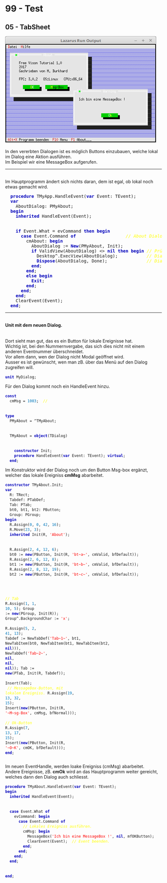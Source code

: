 <html>
    <b><h1>99 - Test</h1></b>
    <b><h2>05 - TabSheet</h2></b>
<img src="image.png" alt="Selfhtml"><br><br>
In den vererbten Dialogen ist es möglich Buttons einzubauen, welche lokal im Dialog eine Aktion ausführen.<br>
Im Beispiel wir eine MessageBox aufgerufen.<br>
<hr><br>
Im Hauptprogramm ändert sich nichts daran, dem ist egal, ob lokal noch etwas gemacht wird.<br>
<pre><code=pascal>  <b><font color="0000BB">procedure</font></b> TMyApp.HandleEvent(<b><font color="0000BB">var</font></b> Event: TEvent);
  <b><font color="0000BB">var</font></b>
    AboutDialog: PMyAbout;
  <b><font color="0000BB">begin</font></b>
    <b><font color="0000BB">inherited</font></b> HandleEvent(Event);
<br>
    <b><font color="0000BB">if</font></b> Event.What = evCommand <b><font color="0000BB">then</font></b> <b><font color="0000BB">begin</font></b>
      <b><font color="0000BB">case</font></b> Event.Command <b><font color="0000BB">of</font></b>                   <i><font color="#FFFF00">// About Dialog</font></i>
        cmAbout: <b><font color="0000BB">begin</font></b>
          AboutDialog := <b><font color="0000BB">New</font></b>(PMyAbout, Init);
          <b><font color="0000BB">if</font></b> ValidView(AboutDialog) <> <b><font color="0000BB">nil</font></b> <b><font color="0000BB">then</font></b> <b><font color="0000BB">begin</font></b> <i><font color="#FFFF00">// Prüfen ob genügend Speicher.</font></i>
            Desktop^.ExecView(AboutDialog);           <i><font color="#FFFF00">// Dialog About ausführen.</font></i>
            <b><font color="0000BB">Dispose</font></b>(AboutDialog, Done);               <i><font color="#FFFF00">// Dialog und Speicher frei geben.</font></i>
          <b><font color="0000BB">end</font></b>;
        <b><font color="0000BB">end</font></b>;
        <b><font color="0000BB">else</font></b> <b><font color="0000BB">begin</font></b>
          <b><font color="0000BB">Exit</font></b>;
        <b><font color="0000BB">end</font></b>;
      <b><font color="0000BB">end</font></b>;
    <b><font color="0000BB">end</font></b>;
    ClearEvent(Event);
  <b><font color="0000BB">end</font></b>;</code></pre>
<hr><br>
<b>Unit mit dem neuen Dialog.</b><br>
<br><br>
Dort sieht man gut, das es ein Button für lokale Ereignisse hat.<br>
Wichtig ist, bei den Nummernvergabe, das sich dies nicht mit einem anderen Eventnummer überschneidet.<br>
Vor allem dann, wen der Dialog nicht Modal geöffnet wird.<br>
Ausser es ist gewünscht, wen man zB. über das Menü auf den Dialog zugreifen will.<br>
<pre><code><b><font color="0000BB">unit</font></b> MyDialog;
</code></pre>
Für den Dialog kommt noch ein HandleEvent hinzu.<br>
<pre><code><b><font color="0000BB">const</font></b>
  cmMsg = <font color="#0077BB">1003</font>;  <i><font color="#FFFF00">//</font></i>
<br>
<b><font color="0000BB">type</font></b>
  PMyAbout = ^TMyAbout;
<br>
  TMyAbout = <b><font color="0000BB">object</font></b>(TDialog)
<br>
    <b><font color="0000BB">constructor</font></b> Init;
    <b><font color="0000BB">procedure</font></b> HandleEvent(<b><font color="0000BB">var</font></b> Event: TEvent); <b><font color="0000BB">virtual</font></b>;
  <b><font color="0000BB">end</font></b>;
</code></pre>
Im Konstruktor wird der Dialog noch um den Button Msg-box ergänzt, welcher das lokale Ereigniss <b>cmMsg</b> abarbeitet.<br>
<pre><code><b><font color="0000BB">constructor</font></b> TMyAbout.Init;
<b><font color="0000BB">var</font></b>
  R: TRect;
  Tabdef: PTabDef;
  Tab: PTab;
  bt0, bt1, bt2: PButton;
  Group: PGroup;
<b><font color="0000BB">begin</font></b>
  R.Assign(<font color="#0077BB">0</font>, <font color="#0077BB">0</font>, <font color="#0077BB">42</font>, <font color="#0077BB">16</font>);
  R.Move(<font color="#0077BB">23</font>, <font color="#0077BB">3</font>);
  <b><font color="0000BB">inherited</font></b> Init(R, <font color="#FF0000">'About'</font>);
<br>
  R.Assign(<font color="#0077BB">2</font>, <font color="#0077BB">4</font>, <font color="#0077BB">12</font>, <font color="#0077BB">6</font>);
  bt0 := <b><font color="0000BB">new</font></b>(PButton, Init(R, <font color="#FF0000">'bt~a~'</font>, cmValid, bfDefault));
  R.Assign(<font color="#0077BB">2</font>, <font color="#0077BB">6</font>, <font color="#0077BB">12</font>, <font color="#0077BB">8</font>);
  bt1 := <b><font color="0000BB">new</font></b>(PButton, Init(R, <font color="#FF0000">'bt~b~'</font>, cmValid, bfDefault));
  R.Assign(<font color="#0077BB">2</font>, <font color="#0077BB">8</font>, <font color="#0077BB">12</font>, <font color="#0077BB">19</font>);
  bt2 := <b><font color="0000BB">new</font></b>(PButton, Init(R, <font color="#FF0000">'bt~c~'</font>, cmValid, bfDefault));
<br>

  <i><font color="#FFFF00">// Tab</font></i>
  R.Assign(<font color="#0077BB">1</font>, <font color="#0077BB">1</font>, <font color="#0077BB">10</font>, <font color="#0077BB">5</font>);
  Group := <b><font color="0000BB">new</font></b>(PGroup, Init(R));
  Group^.BackgroundChar := <font color="#FF0000">'x'</font>;
<br>
  R.Assign(<font color="#0077BB">5</font>, <font color="#0077BB">2</font>, <font color="#0077BB">41</font>, <font color="#0077BB">13</font>);
  Tabdef := NewTabDef(<font color="#FF0000">'Tab~1~'</font>, bt1, NewTabItem(bt0, NewTabItem(bt1, NewTabItem(bt2, <b><font color="0000BB">nil</font></b>))), NewTabDef(<font color="#FF0000">'Tab~2~'</font>, <b><font color="0000BB">nil</font></b>, <b><font color="0000BB">nil</font></b>, <b><font color="0000BB">nil</font></b>));
  Tab := <b><font color="0000BB">new</font></b>(PTab, Init(R, Tabdef));
<br>
  Insert(Tab);
<br>
  <i><font color="#FFFF00">// MessageBox-Button, mit lokalem Ereigniss.</font></i>
  R.Assign(<font color="#0077BB">19</font>, <font color="#0077BB">13</font>, <font color="#0077BB">32</font>, <font color="#0077BB">15</font>);
  Insert(<b><font color="0000BB">new</font></b>(PButton, Init(R, <font color="#FF0000">'~M~sg-Box'</font>, cmMsg, bfNormal)));
<br>
  <i><font color="#FFFF00">// Ok-Button</font></i>
  R.Assign(<font color="#0077BB">7</font>, <font color="#0077BB">13</font>, <font color="#0077BB">17</font>, <font color="#0077BB">15</font>);
  Insert(<b><font color="0000BB">new</font></b>(PButton, Init(R, <font color="#FF0000">'~O~K'</font>, cmOK, bfDefault)));
<b><font color="0000BB">end</font></b>;
</code></pre>
Im neuen EventHandle, werden loake Ereigniss (cmMsg) abarbeitet.<br>
Andere Ereignisse, zB. <b>cmOk</b> wird an das Hauptprogramm weiter gereicht, welches dann den Dialog auch schliesst.<br>
<pre><code><b><font color="0000BB">procedure</font></b> TMyAbout.HandleEvent(<b><font color="0000BB">var</font></b> Event: TEvent);
<b><font color="0000BB">begin</font></b>
  <b><font color="0000BB">inherited</font></b> HandleEvent(Event);
<br>
  <b><font color="0000BB">case</font></b> Event.What <b><font color="0000BB">of</font></b>
    evCommand: <b><font color="0000BB">begin</font></b>
      <b><font color="0000BB">case</font></b> Event.Command <b><font color="0000BB">of</font></b>
        <i><font color="#FFFF00">// Lokales Ereigniss ausführen.</font></i>
        cmMsg: <b><font color="0000BB">begin</font></b>
          MessageBox(<font color="#FF0000">'Ich bin eine MessageBox !'</font>, <b><font color="0000BB">nil</font></b>, mfOKButton);
          ClearEvent(Event);  <i><font color="#FFFF00">// Event beenden.</font></i>
        <b><font color="0000BB">end</font></b>;
      <b><font color="0000BB">end</font></b>;
    <b><font color="0000BB">end</font></b>;
  <b><font color="0000BB">end</font></b>;
<br>
<b><font color="0000BB">end</font></b>;
</code></pre>
<br>
</html>
